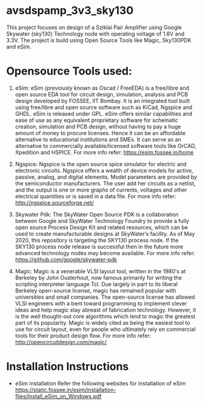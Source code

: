 # avsdspamp_3v3_sky130
This project focuses on design of a Sziklai Pair Amplifier using Google Skywater (sky130) Technology node with operating voltage of 1.8V and 3.3V. The project is build using Open Source Tools like Magic, Sky130PDK and eSim.

# Opensource Tools used:
1. eSim: eSim (previously known as Oscad / FreeEDA) is a free/libre and open source EDA tool for circuit design, simulation, analysis and PCB design developed by FOSSEE, IIT Bombay. It is an integrated tool    built using free/libre and open source software such as KiCad, Ngspice and GHDL. eSim is released under GPL. eSim offers similar capabilities and ease of use as any equivalent proprietary software for schematic creation, simulation and PCB design, without having to pay a huge amount of money to procure licenses. Hence it can be an affordable alternative to educational institutions and SMEs. It can serve as an alternative to commercially available/licensed software tools like OrCAD, Xpedition and HSPICE. For more info refer: https://esim.fossee.in/home

2. Ngspice: Ngspice is the open source spice simulator for electric and electronic circuits. Ngspice offers a wealth of device models for active, passive, analog, and digital elements. Model parameters are provided by the semiconductor manufacturers. The user add her circuits as a netlist, and the output is one or more graphs of currents, voltages and other electrical quantities or is saved in a data file. For more info refer: http://ngspice.sourceforge.net/

3. Skywater Pdk: The SkyWater Open Source PDK is a collaboration between Google and SkyWater Technology Foundry to provide a fully open source Process Design Kit and related resources, which can be used to create manufacturable designs at SkyWater’s facility. As of May 2020, this repository is targeting the SKY130 process node. If the SKY130 process node release is successful then in the future more advanced technology nodes may become available. For more info refer: https://github.com/google/skywater-pdk

4. Magic: Magic is a venerable VLSI layout tool, written in the 1980's at Berkeley by John Ousterhout, now famous primarily for writing the scripting interpreter language Tcl. Due largely in part to its liberal Berkeley open-source license, magic has remained popular with universities and small companies. The open-source license has allowed VLSI engineers with a bent toward programming to implement clever ideas and help magic stay abreast of fabrication technology. However, it is the well thought-out core algorithms which lend to magic the greatest part of its popularity. Magic is widely cited as being the easiest tool to use for circuit layout, even for people who ultimately rely on commercial tools for their product design flow. For more info refer: http://opencircuitdesign.com/magic/

# Installation Instructions

- eSim installation
 Refer the following websites for installation of eSim https://static.fossee.in/esim/installation-files/Install_eSim_on_Windows.pdf
